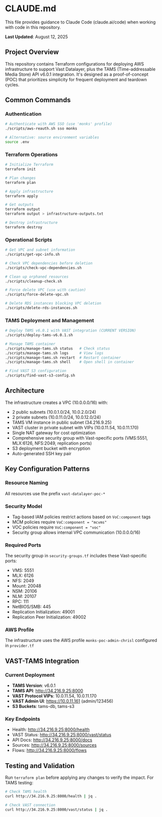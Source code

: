 # CLAUDE.md

This file provides guidance to Claude Code (claude.ai/code) when working with code in this repository.

**Last Updated**: August 12, 2025

## Project Overview

This repository contains Terraform configurations for deploying AWS infrastructure to support Vast Datalayer, plus the TAMS (Time-addressable Media Store) API v6.0.1 integration. It's designed as a proof-of-concept (POC) that prioritizes simplicity for frequent deployment and teardown cycles.

## Common Commands

### Authentication
```bash
# Authenticate with AWS SSO (use 'monks' profile)
./scripts/aws-reauth.sh sso monks

# Alternative: source environment variables
source .env
```

### Terraform Operations
```bash
# Initialize Terraform
terraform init

# Plan changes
terraform plan

# Apply infrastructure
terraform apply

# Get outputs
terraform output
terraform output > infrastructure-outputs.txt

# Destroy infrastructure
terraform destroy
```

### Operational Scripts
```bash
# Get VPC and subnet information
./scripts/get-vpc-info.sh

# Check VPC dependencies before deletion
./scripts/check-vpc-dependencies.sh

# Clean up orphaned resources
./scripts/cleanup-check.sh

# Force delete VPC (use with caution)
./scripts/force-delete-vpc.sh

# Delete RDS instances blocking VPC deletion
./scripts/delete-rds-instances.sh
```

### TAMS Deployment and Management
```bash
# Deploy TAMS v6.0.1 with VAST integration (CURRENT VERSION)
./scripts/deploy-tams-v6.0.1.sh

# Manage TAMS container
./scripts/manage-tams.sh status   # Check status
./scripts/manage-tams.sh logs     # View logs
./scripts/manage-tams.sh restart  # Restart container
./scripts/manage-tams.sh shell    # Open shell in container

# Find VAST S3 configuration
./scripts/find-vast-s3-config.sh
```

## Architecture

The infrastructure creates a VPC (10.0.0.0/16) with:
- 2 public subnets (10.0.1.0/24, 10.0.2.0/24) 
- 2 private subnets (10.0.11.0/24, 10.0.12.0/24)
- TAMS VM instance in public subnet (34.216.9.25)
- VAST cluster in private subnet with VIPs (10.0.11.54, 10.0.11.170)
- Single NAT gateway for cost optimization
- Comprehensive security group with Vast-specific ports (VMS:5551, MLX:6126, NFS:2049, replication ports)
- S3 deployment bucket with encryption
- Auto-generated SSH key pair

## Key Configuration Patterns

### Resource Naming
All resources use the prefix `vast-datalayer-poc-*`

### Security Model
- Tag-based IAM policies restrict actions based on `VoC:component` tags
- MCM policies require `VoC:component = "mcvms"`
- VOC policies require `VoC:component = "voc"`
- Security group allows internal VPC communication (10.0.0.0/16)

### Required Ports
The security group in `security-groups.tf` includes these Vast-specific ports:
- VMS: 5551
- MLX: 6126
- NFS: 2049
- Mount: 20048
- NSM: 20106
- NLM: 20107
- RPC: 111
- NetBIOS/SMB: 445
- Replication Initialization: 49001
- Replication Peer Initialization: 49002

### AWS Profile
The infrastructure uses the AWS profile `monks-poc-admin-chrisl` configured in `provider.tf`

## VAST-TAMS Integration

### Current Deployment
- **TAMS Version**: v6.0.1
- **TAMS API**: http://34.216.9.25:8000
- **VAST Protocol VIPs**: 10.0.11.54, 10.0.11.170
- **VAST Admin UI**: https://10.0.11.161 (admin/123456)
- **S3 Buckets**: tams-db, tams-s3

### Key Endpoints
- Health: http://34.216.9.25:8000/health
- VAST Status: http://34.216.9.25:8000/vast/status
- API Docs: http://34.216.9.25:8000/docs
- Sources: http://34.216.9.25:8000/sources
- Flows: http://34.216.9.25:8000/flows

## Testing and Validation

Run `terraform plan` before applying any changes to verify the impact. For TAMS testing:
```bash
# Check TAMS health
curl http://34.216.9.25:8000/health | jq .

# Check VAST connection
curl http://34.216.9.25:8000/vast/status | jq .
```